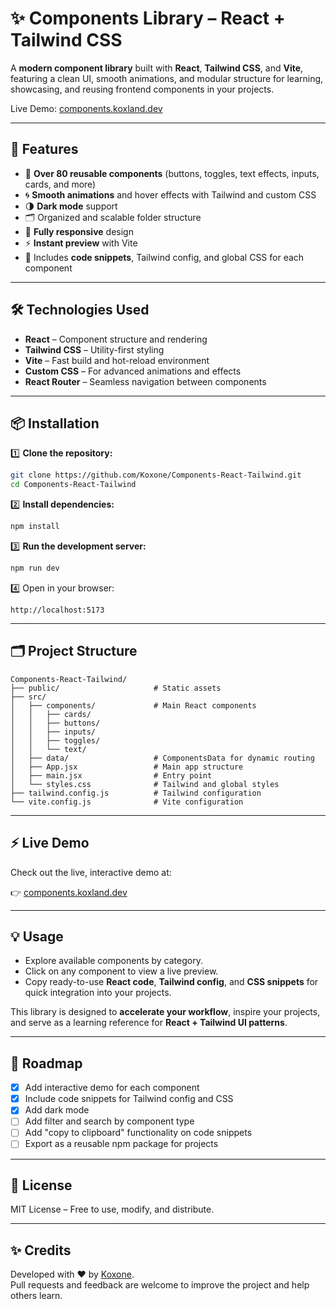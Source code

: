 # ✨ Components Library – React + Tailwind CSS

A **modern component library** built with **React**, **Tailwind CSS**, and **Vite**, featuring a clean UI, smooth animations, and modular structure for learning, showcasing, and reusing frontend components in your projects.

Live Demo: [components.koxland.dev](https://components.koxland.dev)  

---

## 🚀 Features

- 🎨 **Over 80 reusable components** (buttons, toggles, text effects, inputs, cards, and more)
- 🌀 **Smooth animations** and hover effects with Tailwind and custom CSS
- 🌗 **Dark mode** support
- 🗂️ Organized and scalable folder structure
- 📱 **Fully responsive** design
- ⚡ **Instant preview** with Vite
- 📝 Includes **code snippets**, Tailwind config, and global CSS for each component

---

## 🛠️ Technologies Used

- **React** – Component structure and rendering
- **Tailwind CSS** – Utility-first styling
- **Vite** – Fast build and hot-reload environment
- **Custom CSS** – For advanced animations and effects
- **React Router** – Seamless navigation between components

---

## 📦 Installation

1️⃣ **Clone the repository:**

```bash
git clone https://github.com/Koxone/Components-React-Tailwind.git
cd Components-React-Tailwind
```

2️⃣ **Install dependencies:**

```bash
npm install
```

3️⃣ **Run the development server:**

```bash
npm run dev
```

4️⃣ Open in your browser:

```
http://localhost:5173
```

---

## 🗂️ Project Structure

```
Components-React-Tailwind/
├── public/                     # Static assets
├── src/
│   ├── components/             # Main React components
│   │   ├── cards/
│   │   ├── buttons/
│   │   ├── inputs/
│   │   ├── toggles/
│   │   └── text/
│   ├── data/                   # ComponentsData for dynamic routing
│   ├── App.jsx                 # Main app structure
│   ├── main.jsx                # Entry point
│   └── styles.css              # Tailwind and global styles
├── tailwind.config.js          # Tailwind configuration
└── vite.config.js              # Vite configuration
```

---

## ⚡ Live Demo

Check out the live, interactive demo at:

👉 [components.koxland.dev](https://components.koxland.dev)

---

## 💡 Usage

- Explore available components by category.
- Click on any component to view a live preview.
- Copy ready-to-use **React code**, **Tailwind config**, and **CSS snippets** for quick integration into your projects.

This library is designed to **accelerate your workflow**, inspire your projects, and serve as a learning reference for **React + Tailwind UI patterns**.

---

## 🎯 Roadmap

- [x] Add interactive demo for each component
- [x] Include code snippets for Tailwind config and CSS
- [x] Add dark mode
- [ ] Add filter and search by component type
- [ ] Add "copy to clipboard" functionality on code snippets
- [ ] Export as a reusable npm package for projects

---

## 📄 License

MIT License – Free to use, modify, and distribute.

---

## ✨ Credits

Developed with ❤️ by [Koxone](https://github.com/Koxone).  
Pull requests and feedback are welcome to improve the project and help others learn.
